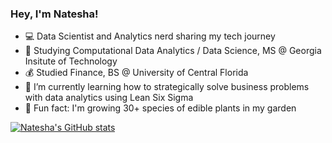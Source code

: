 
### Hey, I'm Natesha!

- 💻 Data Scientist and Analytics nerd sharing my tech journey
- 🎒 Studying Computational Data Analytics / Data Science, MS @ Georgia Insitute of Technology
- 💰 Studied Finance, BS @ University of Central Florida
- 🏢 I’m currently learning how to strategically solve business problems with data analytics using Lean Six Sigma
- 🍍 Fun fact: I'm growing 30+ species of edible plants in my garden


[![Natesha's GitHub stats](https://github-readme-stats.vercel.app/api?username=NateshaMortimer)](https://github.com/anuraghazra/github-readme-stats)
